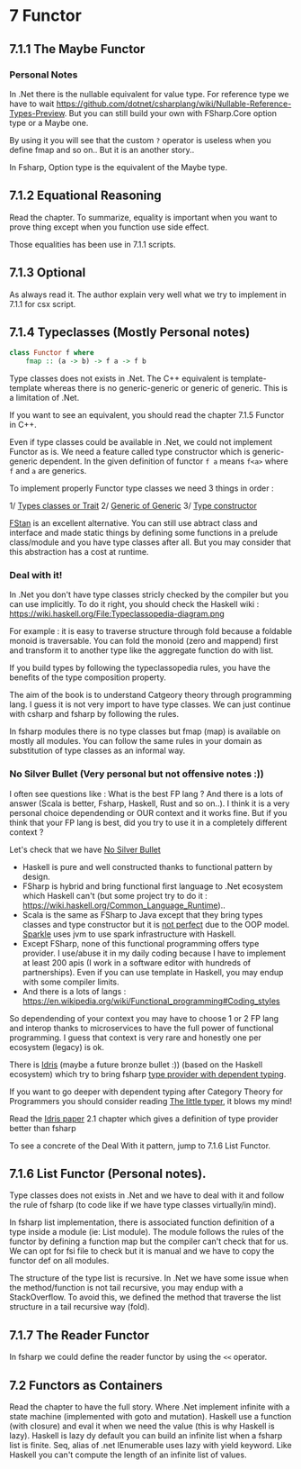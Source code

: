 # 7 Functor

## 7.1.1 The Maybe Functor

### Personal Notes
In .Net there is the nullable equivalent for value type. For reference type we have to wait https://github.com/dotnet/csharplang/wiki/Nullable-Reference-Types-Preview.
But you can still build your own with FSharp.Core option type or a Maybe one.

By using it you will see that the custom ```?``` operator is useless when you define fmap and so on.. But it is an another story..

In Fsharp, Option type is the equivalent of the Maybe type.

## 7.1.2 Equational Reasoning

Read the chapter. To summarize, equality is important when you want to prove thing except when you function use side effect.

Those equalities has been use in 7.1.1 scripts.

## 7.1.3 Optional

As always read it. The author explain very well what we try to implement in 7.1.1 for csx script.

## 7.1.4 Typeclasses (Mostly Personal notes)
```Haskell
class Functor f where
    fmap :: (a -> b) -> f a -> f b
```

Type classes does not exists in .Net. 
The C++ equivalent is template-template whereas there is no generic-generic or generic of generic. 
This is a limitation of .Net.

If you want to see an equivalent, you should read the chapter 7.1.5 Functor in C++.

Even if type classes could be available in .Net, we could not implement Functor as is.
We need a feature called type constructor which is generic-generic dependent.
In the given definition of functor ```f a``` means ```f<a>``` where ```f``` and ```a``` are generics. 

To implement properly Functor type classes we need 3 things in order : 

 1/ [Types classes or Trait](https://github.com/fsharp/fslang-suggestions/issues/243)
 2/ [Generic of Generic](https://github.com/dotnet/csharplang/issues/339)
 3/ [Type constructor](https://github.com/fsharp/fslang-suggestions/issues/243#issuecomment-260186368)

[FStan](https://github.com/thautwarm/FSTan/blob/master/README.md) is an excellent alternative. 
You can still use abtract class and interface and made static things by defining some functions in a prelude class/module and you have type classes after all.
But you may consider that this abstraction has a cost at runtime. 

### Deal with it!
In .Net you don't have type classes stricly checked by the compiler but you can use implicitly.
To do it right, you should check the Haskell wiki : https://wiki.haskell.org/File:Typeclassopedia-diagram.png

For example : it is easy to traverse structure through fold because a foldable monoid is traversable.
You can fold the monoid (zero and mappend) first and transform it to another type like the aggregate function do with list.

If you build types by following the typeclassopedia rules, you have the benefits of the type composition property.

The aim of the book is to understand Catgeory theory through programming lang.
I guess it is not very import to have type classes. 
We can just continue with csharp and fsharp by following the rules. 

In fsharp modules there is no type classes but fmap (map) is available on mostly all modules.
You can follow the same rules in your domain as substitution of type classes as an informal way.

### No Silver Bullet (Very personal but not offensive notes :))

I often see questions like : What is the best FP lang ? And there is a lots of answer (Scala is better, Fsharp, Haskell, Rust and so on..).
I think it is a very personal choice dependending or OUR context and it works fine.
But if you think that your FP lang is best, did you try to use it in a completely different context ?

Let's check that we have [No Silver Bullet](https://en.wikipedia.org/wiki/No_Silver_Bullet)
 - Haskell is pure and well constructed thanks to functional pattern by design.
 - FSharp is hybrid and bring functional first language to .Net ecosystem which Haskell can't (but some project try to do it : https://wiki.haskell.org/Common_Language_Runtime)..
 - Scala is the same as FSharp to Java except that they bring types classes and type constructor but it is [not perfect](https://github.com/lampepfl/dotty/issues/2047) due to the OOP model. [Sparkle](https://github.com/tweag/sparkle) uses jvm to use spark infrastructure with Haskell.
 - Except FSharp, none of this functional programming offers type provider. I use/abuse it in my daily coding because I have to implement at least 200 apis (I work in a software editor with hundreds of partnerships). Even if you can use template in Haskell, you may endup with some compiler limits.
 - And there is a lots of langs : https://en.wikipedia.org/wiki/Functional_programming#Coding_styles

So dependending of your context you may have to choose 1 or 2 FP lang and interop thanks to microservices to have the full power of functional programming. 
I guess that context is very rare and honestly one per ecosystem (legacy) is ok.

There is [Idris](https://www.idris-lang.org/) (maybe a future bronze bullet :)) (based on the Haskell ecosystem) which try to bring fsharp [type provider with dependent typing](http://www.davidchristiansen.dk/pubs/dependent-type-providers.pdf).

If you want to go deeper with dependent typing after Category Theory for Programmers you should consider reading [The little typer](https://mitpress.mit.edu/books/little-typer), it blows my mind!

Read the [Idris paper](http://www.davidchristiansen.dk/pubs/dependent-type-providers.pdf) 2.1 chapter which gives a definition of type provider better than fsharp

To see a concrete of the Deal With it pattern, jump to 7.1.6 List Functor.

## 7.1.6 List Functor (Personal notes).

Type classes does not exists in .Net and we have to deal with it and follow the rule of fsharp (to code like if we have type classes virtually/in mind).

In fsharp list implementation, there is associated function definition of a type inside a module (ie: List module).
The module follows the rules of the functor by defining a function map but the compiler can't check that for us.
We can opt for fsi file to check but it is manual and we have to copy the functor def on all modules.

The structure of the type list is recursive. In .Net we have some issue when the method/function is not tail recursive, you may endup with a StackOverflow.
To avoid this, we defined the method that traverse the list structure in a tail recursive way (fold).

## 7.1.7 The Reader Functor
In fsharp we could define the reader functor by using the ```<<``` operator.

## 7.2 Functors as Containers
Read the chapter to have the full story.
Where .Net implement infinite with a state machine (implemented with goto and mutation). 
Haskell use a function (with closure) and eval it when we need the value (this is why Haskell is lazy).
Haskell is lazy dy default you can build an infinite list when a fsharp list is finite. 
Seq, alias of .net IEnumerable uses lazy with yield keyword.
Like Haskell you can't compute the length of an infinite list of values.
